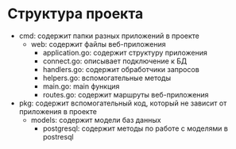 # Структура проекта
- cmd: содержит папки разных приложений в проекте
  - web: содержит файлы веб-приложения
    - application.go: содержит структуру приложения
    - connect.go: описывает подключение к БД
    - handlers.go: содержит обработчики запросов
    - helpers.go: вспомогательные методы
    - main.go: main функция
    - routes.go: содержит маршруты веб-приложения
- pkg: содержит вспомогательный код, который не зависит от приложения в проекте
  - models: содержит модели баз данных
    - postgresql: содержит методы по работе с моделями в postresql
